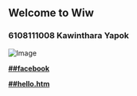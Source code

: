 ## Welcome to Wiw

### **6108111008 Kawinthara Yapok**
![Image](http://kawintharawiw.github.io/Myprofile/123.jpg)

[**##facebook**](https://www.facebook.com/kawintara.wiw) 

[**##hello.htm**](https://kawintharawiw.github.io/Myprofile/hello.htm?fbclid=IwAR2849xIUKhcYBrA6gVYzaUhja964jz_2GDTtucL-HXWaWso74bWAuOG1Jk) 

